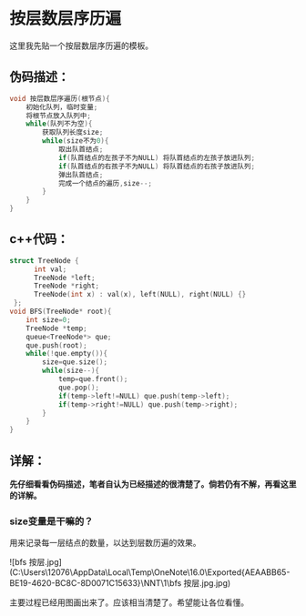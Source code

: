 # 按层数层序历遍

这里我先贴一个按层数层序历遍的模板。

## 伪码描述：

```c++
void 按层数层序遍历(根节点){
    初始化队列，临时变量;
    将根节点放入队列中;
    while(队列不为空){
        获取队列长度size;
        while(size不为0){
            取出队首结点;
            if(队首结点的左孩子不为NULL) 将队首结点的左孩子放进队列;
            if(队首结点的右孩子不为NULL) 将队首结点的右孩子放进队列;
            弹出队首结点;
            完成一个结点的遍历,size--;
        }
    }
}
```



## c++代码：

```c++
struct TreeNode {
      int val;
      TreeNode *left;
      TreeNode *right;
      TreeNode(int x) : val(x), left(NULL), right(NULL) {}
 };
void BFS(TreeNode* root){
    int size=0;
    TreeNode *temp;
	queue<TreeNode*> que;
    que.push(root);
    while(!que.empty()){
        size=que.size();
        while(size--){
            temp=que.front();
            que.pop();
            if(temp->left!=NULL) que.push(temp->left);
            if(temp->right!=NULL) que.push(temp->right);
        }
    }
}
```

## 详解：

**先仔细看看伪码描述，笔者自认为已经描述的很清楚了。倘若仍有不解，再看这里的详解。**

### size变量是干嘛的？

用来记录每一层结点的数量，以达到层数历遍的效果。

![bfs 按层.jpg](C:\Users\12076\AppData\Local\Temp\OneNote\16.0\Exported\{AEAABB65-BE19-4620-BC8C-8D0071C15633}\NNT\1\bfs 按层.jpg.jpg)

主要过程已经用图画出来了。应该相当清楚了。希望能让各位看懂。